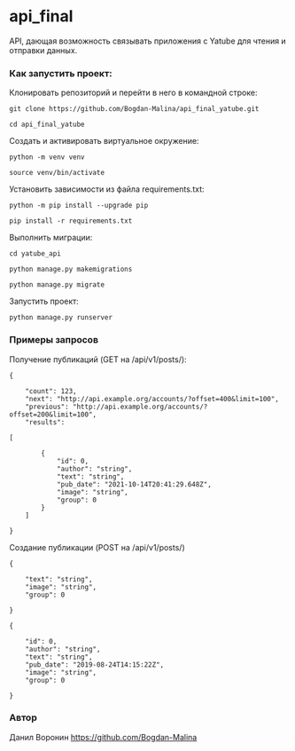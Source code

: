 # api_final

API, дающая возможность связывать приложения с Yatube для чтения и отправки данных.  


### Как запустить проект:

Клонировать репозиторий и перейти в него в командной строке:

```
git clone https://github.com/Bogdan-Malina/api_final_yatube.git
```

```
cd api_final_yatube
```

Cоздать и активировать виртуальное окружение:

```
python -m venv venv
```

```
source venv/bin/activate
```

Установить зависимости из файла requirements.txt:

```
python -m pip install --upgrade pip
```

```
pip install -r requirements.txt
```

Выполнить миграции:
```
cd yatube_api
```
```
python manage.py makemigrations
```
```
python manage.py migrate
```

Запустить проект:
```
python manage.py runserver
```
### Примеры запросов

Получение публикаций (GET на /api/v1/posts/):

```
{

    "count": 123,
    "next": "http://api.example.org/accounts/?offset=400&limit=100",
    "previous": "http://api.example.org/accounts/?offset=200&limit=100",
    "results": 

[

        {
            "id": 0,
            "author": "string",
            "text": "string",
            "pub_date": "2021-10-14T20:41:29.648Z",
            "image": "string",
            "group": 0
        }
    ]

}
```
Создание публикации (POST на /api/v1/posts/)
```
{

    "text": "string",
    "image": "string",
    "group": 0

}
```
```
{

    "id": 0,
    "author": "string",
    "text": "string",
    "pub_date": "2019-08-24T14:15:22Z",
    "image": "string",
    "group": 0

}
```

### Автор
Данил Воронин https://github.com/Bogdan-Malina
